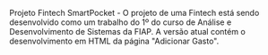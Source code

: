 Projeto Fintech SmartPocket - 
O projeto de uma Fintech está sendo desenvolvido como um trabalho do 1º do curso de Análise e Desenvolvimento de Sistemas da FIAP. A versão atual contém o desenvolvimento em HTML da página "Adicionar Gasto".
